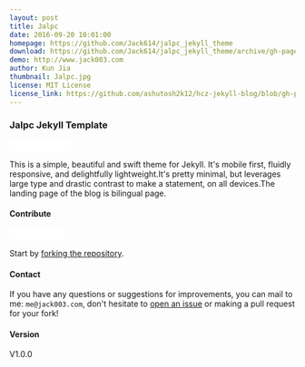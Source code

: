 ```yaml
---
layout: post
title: Jalpc
date: 2016-09-20 10:01:00
homepage: https://github.com/Jack614/jalpc_jekyll_theme
download: https://github.com/Jack614/jalpc_jekyll_theme/archive/gh-pages.zip
demo: http://www.jack003.com
author: Kun Jia
thumbnail: Jalpc.jpg
license: MIT License
license_link: https://github.com/ashutosh2k12/hcz-jekyll-blog/blob/gh-pages/LICENSE
---
```


### Jalpc Jekyll Template

<iframe
src="//ghbtns.com/github-btn.html?user=Jack614&repo=jalpc_jekyll_theme&type=watch&count=true&size=small"
allowtransparency="true" frameborder="0" scrolling="0" width="110px"
height="20px"></iframe>

This is a simple, beautiful and swift theme for Jekyll. It's mobile first, fluidly responsive, and delightfully lightweight.It's pretty minimal, but leverages large type and drastic contrast to make a statement, on all devices.The landing page of the blog is bilingual page.

#### Contribute

<iframe
src="//ghbtns.com/github-btn.html?user=Jack614&repo=jalpc_jekyll_theme&type=fork&count=true&size=small"
allowtransparency="true" frameborder="0" scrolling="0" width="95px"
height="20px"></iframe>

Start by [forking the repository](https://github.com/Jack614/jalpc_jekyll_theme).

#### Contact

If you have any questions or suggestions for improvements, you can mail to me: `me@jack003.com`, don't hesitate to [open an issue](https://github.com/Jack614/jalpc_jekyll_theme/issues) or making a pull request for your fork!

#### Version

V1.0.0
